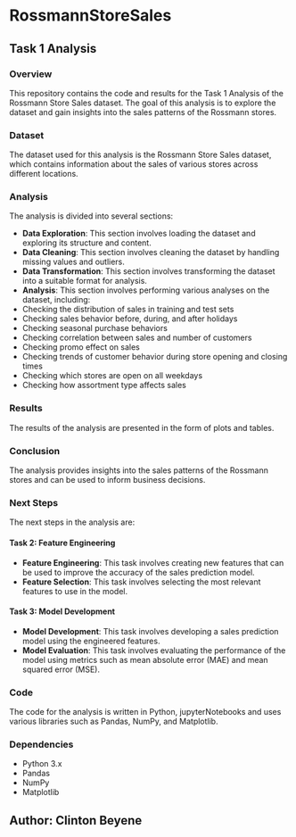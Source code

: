 # RossmannStoreSales

## Task 1 Analysis
### Overview
This repository contains the code and results for the Task 1 Analysis of the Rossmann Store Sales dataset. The goal of this analysis is to explore the dataset and gain insights into the sales patterns of the Rossmann stores.

### Dataset
The dataset used for this analysis is the Rossmann Store Sales dataset, which contains information about the sales of various stores across different locations.

### Analysis
The analysis is divided into several sections:

*  **Data Exploration**: This section involves loading the dataset and exploring its structure and content.
* **Data Cleaning**: This section involves cleaning the dataset by handling missing values and outliers.
* **Data Transformation**: This section involves transforming the dataset into a suitable format for analysis.
* **Analysis**: This section involves performing various analyses on the dataset, including:
 * Checking the distribution of sales in training and test sets
 * Checking sales behavior before, during, and after holidays
 * Checking seasonal purchase behaviors
 * Checking correlation between sales and number of customers
 * Checking promo effect on sales
 * Checking trends of customer behavior during store opening and closing times
 * Checking which stores are open on all weekdays
 * Checking how assortment type affects sales
### Results
The results of the analysis are presented in the form of plots and tables.

### Conclusion
The analysis provides insights into the sales patterns of the Rossmann stores and can be used to inform business decisions.

### Next Steps
The next steps in the analysis are:

#### Task 2: Feature Engineering
* **Feature Engineering**: This task involves creating new features that can be used to improve the accuracy of the sales prediction model.
* **Feature Selection**: This task involves selecting the most relevant features to use in the model.
#### Task 3: Model Development
* **Model Development**: This task involves developing a sales prediction model using the engineered features.
* **Model Evaluation**: This task involves evaluating the performance of the model using metrics such as mean absolute error (MAE) and mean squared error (MSE).

### Code
The code for the analysis is written in Python, jupyterNotebooks and uses various libraries such as Pandas, NumPy, and Matplotlib.

### Dependencies
* Python 3.x
* Pandas
* NumPy
* Matplotlib

## Author: Clinton Beyene
